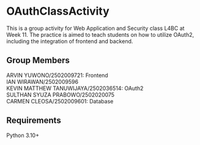 # OAuthClassActivity </br>

This is a group activity for Web Application and Security class L4BC at Week 11. The practice is aimed to teach students on how to utilize OAuth2, including the integration of frontend and backend. </br>

## Group Members </br>

ARVIN YUWONO/2502009721: Frontend</br>
IAN WIRAWAN/2502009596</br>
KEVIN MATTHEW TANUWIJAYA/2502036514: OAuth2</br>
SULTHAN SYUZA PRABOWO/2502020075</br>
CARMEN CLEOSA/2502009601: Database</br>

## Requirements</br>

Python 3.10+</br>
